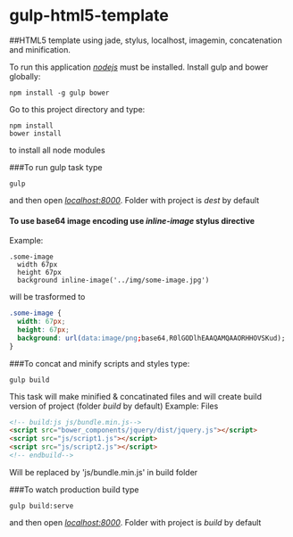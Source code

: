 gulp-html5-template
===================

##HTML5 template using jade, stylus, localhost, imagemin, concatenation and minification.

To run this application [*nodejs*](http://nodejs.org/) must be installed.
Install gulp and bower globally:
```
npm install -g gulp bower
```
Go to this project directory and type:
```
npm install
bower install
```
to install all node modules

###To run gulp task type
```
gulp
```
and then open [*localhost:8000*](http://localhost:8000). Folder with project is *dest* by default

#### To use base64 image encoding use *inline-image* stylus directive
Example:
```styl
.some-image
  width 67px
  height 67px
  background inline-image('../img/some-image.jpg')
```
will be trasformed to
```css
.some-image {
  width: 67px;
  height: 67px;
  background: url(data:image/png;base64,R0lGODlhEAAQAMQAAORHHOVSKud);
}
```

###To concat and minify scripts and styles type:
```
gulp build
```

This task will make minified & concatinated files and will create build version of project (folder *build* by default)
Example:
Files
```html
<!-- build:js js/bundle.min.js-->
<script src="bower_components/jquery/dist/jquery.js"></script>
<script src="js/script1.js"></script>
<script src="js/script2.js"></script>
<!-- endbuild-->
```
Will be replaced by 'js/bundle.min.js' in build folder

###To watch production build type
```
gulp build:serve
```
and then open [*localhost:8000*](http://localhost:8000). Folder with project is *build* by default

